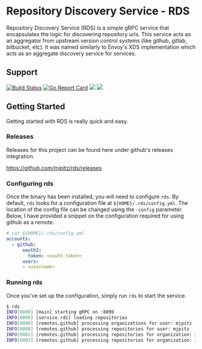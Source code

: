 # Repository Discovery Service - RDS

Repository Discovery Service (RDS) is a simple gRPC service that encapsulates the logic for discovering repository urls.
This service acts as an aggregator from upstream version control systems (like github, gitlab, bitbucket, etc).
It was named similarly to Envoy's XDS implementation which acts as an aggregate discovery service for services.


## Support

[![Build Status](https://travis-ci.com/mjpitz/rds.svg?branch=master)](https://travis-ci.com/mjpitz/rds)
[![Go Report Card](https://goreportcard.com/badge/github.com/mjpitz/rds)](https://goreportcard.com/report/github.com/mjpitz/rds)
[![](https://images.microbadger.com/badges/image/mjpitz/rds.svg)](https://microbadger.com/images/mjpitz/rds)
[![](https://images.microbadger.com/badges/version/mjpitz/rds.svg)](https://microbadger.com/images/mjpitz/rds)

## Getting Started

Getting started with RDS is really quick and easy.

### Releases

Releases for this project can be found here under github's releases integration.

https://github.com/mjpitz/rds/releases

### Configuring rds

Once the binary has been installed, you will need to configure `rds`.
By default, `rds` looks for a configuration file at `${HOME}/.rds/config.yml`.
The location of the config file can be changed using the `-config` parameter.
Below, I have provided a snippet on the configuration required for using github as a remote. 

```yaml
# cat ${HOME}/.rds/config.yml
accounts:
  - github:
      oauth2:
        token: <oauth_token>
      users:
      - <username>
```

### Running rds

Once you've set up the configuration, simply run `rds` to start the service.

```bash
$ rds 
INFO[0000] [main] starting gRPC on :8090                
INFO[0000] [service.rds] loading repositories           
INFO[0000] [remotes.github] processing organizations for user: mjpitz 
INFO[0000] [remotes.github] processing repositories for user: mjpitz 
INFO[0002] [remotes.github] processing repositories for organization: indeedeng 
INFO[0003] [remotes.github] processing repositories for organization: indeedeng-alpha 
```
